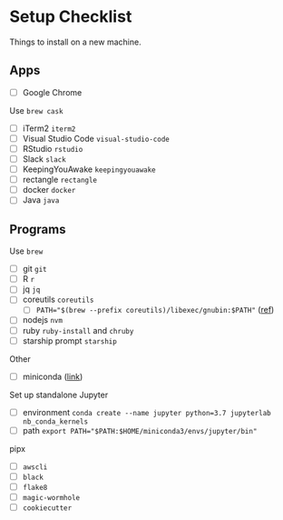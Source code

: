 # Setup Checklist

Things to install on a new machine.

## Apps

- [ ] Google Chrome

Use `brew cask`

- [ ] iTerm2 `iterm2`
- [ ] Visual Studio Code `visual-studio-code`
- [ ] RStudio `rstudio`
- [ ] Slack `slack`
- [ ] KeepingYouAwake `keepingyouawake`
- [ ] rectangle `rectangle`
- [ ] docker `docker`
- [ ] Java `java`

## Programs

Use `brew`

- [ ] git `git`
- [ ] R `r`
- [ ] jq `jq`
- [ ] coreutils `coreutils`
  - [ ] `PATH="$(brew --prefix coreutils)/libexec/gnubin:$PATH"` ([ref](https://superuser.com/questions/476575/replace-os-xs-shell-commands-with-the-linux-versions/476594#476594))
- [ ] nodejs `nvm`
- [ ] ruby `ruby-install` and `chruby`
- [ ] starship prompt `starship`

Other

- [ ] miniconda ([link](https://docs.conda.io/en/latest/miniconda.html))

Set up standalone Jupyter

- [ ] environment `conda create --name jupyter python=3.7 jupyterlab nb_conda_kernels`
- [ ] path `export PATH="$PATH:$HOME/miniconda3/envs/jupyter/bin"`

pipx

- [ ] `awscli`
- [ ] `black`
- [ ] `flake8`
- [ ] `magic-wormhole`
- [ ] `cookiecutter`
